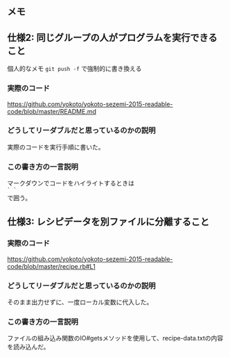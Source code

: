 ## メモ


## 仕様2: 同じグループの人がプログラムを実行できること

個人的なメモ
`git push -f`
で強制的に書き換える

### 実際のコード  

https://github.com/yokoto/yokoto-sezemi-2015-readable-code/blob/master/README.md


### どうしてリーダブルだと思っているのかの説明  

実際のコードを実行手順に書いた。


### この書き方の一言説明

マークダウンでコードをハイライトするときは  
`` ` ` ``  
で囲う。


## 仕様3: レシピデータを別ファイルに分離すること

### 実際のコード  

https://github.com/yokoto/yokoto-sezemi-2015-readable-code/blob/master/recipe.rb#L1

### どうしてリーダブルだと思っているのかの説明  

そのまま出力せずに、一度ローカル変数に代入した。

### この書き方の一言説明

ファイルの組み込み関数のIO#getsメソッドを使用して、recipe-data.txtの内容を読み込んだ。

